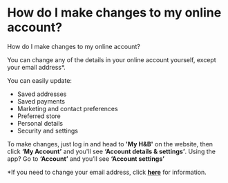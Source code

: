 # How do I make changes to my online account?

How do I make changes to my online account?

You can change any of the details in your online account yourself, except your email address\*.

You can easily update:

* Saved addresses
* Saved payments
* Marketing and contact preferences
* Preferred store
* Personal details
* Security and settings

To make changes, just log in and head to **'My H&B'** on the website, then click **‘My Account’** and you'll see **‘Account details & settings’**. Using the app? Go to **‘Account’** and you’ll see **‘Account settings’**

\*If you need to change your email address, click [**here**](https://help.hollandandbarrett.com/hc/en-gb/articles/13574031550610-How-to-change-your-email-address-on-your-online-account) for information.
